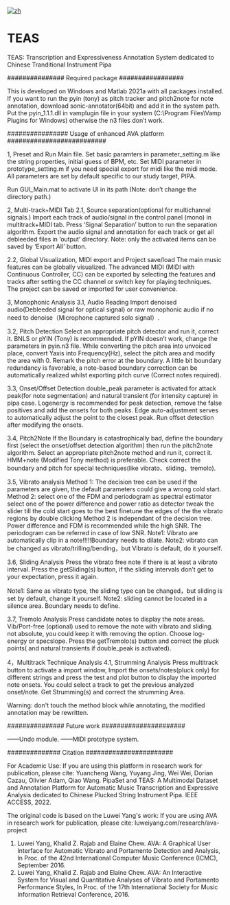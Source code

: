 [![zh](https://img.shields.io/badge/点击这里-查看中文文档-green.svg)](https://github.com/yuanchengwang/TEAS/blob/main/README-zh.md)
# TEAS
TEAS: Transcription and Expressiveness Annotation System dedicated to Chinese Tranditional Instrument Pipa

############### Required package #################

This is developed on Windows and Matlab 2021a with all packages installed.
If you want to run the pyin (tony) as pitch tracker and pitch2note for note annotation, 
download sonic-annotator(64bit) and add it in the system path. 
Put the pyin_1.1.1.dll in vamplugin file in your system (C:\Program Files\Vamp Plugins for Windows) otherwise the n3 files don’t work.

################ Usage of enhanced AVA platform ##########################

1, Preset and Run Main file.
Set basic paramters in parameter_setting.m like the string properties, initial guess of BPM, etc. Set MIDI parameter in prototype_setting.m if you need special export for midi like the midi mode. 
All parameters are set by default specific to our study target, PIPA. 

Run GUI_Main.mat to activate UI in its path (Note: don’t change the directory path.)

2, Multi-track+MIDI Tab
2.1, Source separation(optional for multichannel signals.)
Import each track of audio/signal in the control panel (mono) in multitrack+MIDI tab.
Press ‘Signal Separation’ button to run the separation algorithm.
Export the audio signal and annotation for each track or get all debleeded files in ‘output’ directory.
Note: only the activated items can be saved by ‘Export All’ button. 

2.2, Global Visualization, MIDI export and Project save/load
The main music features can be globally visualized.
The advanced MIDI (MIDI with Continuous Controller, CC) can be exported by selecting the features and tracks after setting the CC channel or switch key for playing techniques.
The project can be saved or imported for user convenience. 

3, Monophonic Analysis
3.1, Audio Reading
Import denoised audio(Debleeded signal for optical signal) or raw monophonic audio if no need to denoise（Microphone captured solo signal）.

3.2, Pitch Detection
Select an appropriate pitch detector and run it, correct it.
BNLS or pYIN (Tony) is recommended. If pYIN doesn’t work, change the parameters in pyin.n3 file.
While converting the pitch area into unvoiced place, convert Yaxis into Frequency(Hz), select the pitch area and modify the area with 0. Remark the pitch error at the boundary.
A little bit boundary redundancy is favorable, a note-based boundary correction can be automatically realized whilst exporting pitch curve (Correct notes required). 

3.3, Onset/Offset Detection
double_peak parameter is activated for attack peak(for note segmentation) and natural transient (for intensity capture) in pipa case.
Logenergy is recommended for peak detection, remove the false positives and add the onsets for both peaks. Edge auto-adjustment serves to automatically adjust the point to the closest peak. 
Run offset detection after modifying the onsets.

3.4, Pitch2Note
If the Boundary is catastrophically bad, define the boundary first (select the onset/offset detection algorithm) then run the pitch2note algorithm.
Select an appropriate pitch2note method and run it, correct it. HMM+note (Modified Tony method) is preferable.
Check correct the boundary and pitch for special techniques(like vibrato、sliding、tremolo).

3.5, Vibrato analysis
Method 1:
The decision tree can be used if the parameters are given, the default parameters could give a wrong cold start.
Method 2:
select one of the FDM and periodogram as spectral estimator 
select one of the power difference and power ratio as detector
tweak the slider till the cold start goes to the best
finetune the edges of the the vibrato regions by double clicking
Method 2 is independant of the decision tree. 
Power difference and FDM is recommended while the high SNR. The periodogram can be referred in case of low SNR.
Note1: Vibrato are automatically clip in a note!!!!!Boundary needs to dilate.
Note2: vibrato can be changed as vibrato/trilling/bending，but Vibrato is default, do it yourself.

3.6, Sliding Analysis
Press the vibrato free note if there is at least a vibrato interval.
Press the getSliding(s) button, if the sliding intervals don’t get to your expectation, press it again.

Note1: Same as vibrato type, the sliding type can be changed，but sliding is set by default, change it yourself.
Note2: sliding cannot be located in a silence area. Boundary needs to define.

3.7, Tremolo Analysis
Press candidate notes to display the note areas.
Vib/Port-free (optional) used to remove the note with vibrato and sliding. not absolute, you could keep it with removing the option.
Choose log-energy or specslope.
Press the getTremolo(s) button and correct the pluck points( and natural transients if double_peak is activated).

4，Multitrack Technique Analysis
4.1, Strumming Analysis
Press multitrack button to activate a import window, 
Import the onsets/notes(pluck only) for different strings and press the test and plot button to display the imported note onsets. You could select a track to get the previous analyzed onset/note.
Get Strumming(s) and correct the strumming Area.

Warning: don't touch the method block while annotating, the modified annotation may be rewritten.

############### Future work ######################

——Undo module.
——MIDI prototype system.

############## Citation #######################

For Academic Use:
If you are using this platform in research work for publication, please cite:
Yuancheng Wang, Yuyang Jing, Wei Wei, Dorian Cazau, Olivier Adam, Qiao Wang. PipaSet and TEAS: A Multimodal Dataset and Annotation Platform for Automatic Music Transcription and Expressive Analysis dedicated to Chinese Plucked String Instrument Pipa. IEEE ACCESS, 2022.

The original code is based on the Luwei Yang's work:
If you are using AVA in research work for publication, please cite:
luweiyang.com/research/ava-project
1. Luwei Yang, Khalid Z. Rajab and Elaine Chew. AVA: A Graphical User Interface for Automatic Vibrato and Portamento Detection and Analysis, In Proc. of the 42nd International Computer Music Conference (ICMC), September 2016.
2. Luwei Yang, Khalid Z. Rajab and Elaine Chew. AVA: An Interactive System for Visual and Quantitative Analyses of Vibrato and Portamento Performance Styles, In Proc. of the 17th International Society for Music Information Retrieval Conference, 2016.


